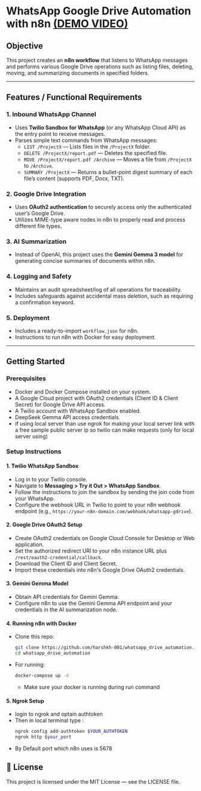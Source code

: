 # WhatsApp Google Drive Automation with n8n [ (DEMO VIDEO) ](https://drive.google.com/file/d/1INDqbeAl1QjKbvXTyW7WpzB4iy1bB2VE/view?usp=sharing)

## Objective
This project creates an **n8n workflow** that listens to WhatsApp messages and performs various Google Drive operations such as listing files, deleting, moving, and summarizing documents in specified folders.

---

## Features / Functional Requirements

### 1. Inbound WhatsApp Channel
- Uses **Twilio Sandbox for WhatsApp** (or any WhatsApp Cloud API) as the entry point to receive messages.
- Parses simple text commands from WhatsApp messages:
  - `LIST /ProjectX` — Lists files in the `/ProjectX` folder.
  - `DELETE /ProjectX/report.pdf` — Deletes the specified file.
  - `MOVE /ProjectX/report.pdf /Archive` — Moves a file from `/ProjectX` to `/Archive`.
  - `SUMMARY /ProjectX` — Returns a bullet-point digest summary of each file’s content (supports PDF, Docx, TXT).

### 2. Google Drive Integration
- Uses **OAuth2 authentication** to securely access only the authenticated user’s Google Drive.
- Utilizes MIME-type aware nodes in n8n to properly read and process different file types.

### 3. AI Summarization
- Instead of OpenAI, this project uses the **Gemini Gemma 3 model** for generating concise summaries of documents within n8n.

### 4. Logging and Safety
- Maintains an audit spreadsheet/log of all operations for traceability.
- Includes safeguards against accidental mass deletion, such as requiring a confirmation keyword.

### 5. Deployment
- Includes a ready-to-import `workflow.json` for n8n.
- Instructions to run n8n with Docker for easy deployment.

---

## Getting Started

### Prerequisites
- Docker and Docker Compose installed on your system.
- A Google Cloud project with OAuth2 credentials (Client ID & Client Secret) for Google Drive API access.
- A Twilio account with WhatsApp Sandbox enabled.
- DeepSeek Gemma API access credentials.
- if using local server than use ngrok for making your local server link with a free sample public server ip so twilio can make requests (only for local server using)

### Setup Instructions

#### 1. Twilio WhatsApp Sandbox
- Log in to your Twilio console.
- Navigate to **Messaging > Try it Out > WhatsApp Sandbox**.
- Follow the instructions to join the sandbox by sending the join code from your WhatsApp.
- Configure the webhook URL in Twilio to point to your n8n webhook endpoint (e.g., `https://your-n8n-domain.com/webhook/whatsapp-gdrive`).

#### 2. Google Drive OAuth2 Setup
- Create OAuth2 credentials on Google Cloud Console for Desktop or Web application.
- Set the authorized redirect URI to your n8n instance URL plus `/rest/oauth2-credential/callback`.
- Download the Client ID and Client Secret.
- Import these credentials into n8n's Google Drive OAuth2 credentials.

#### 3. Gemini Gemma Model
- Obtain API credentials for Gemini Gemma.
- Configure n8n to use the Gemini Gemma API endpoint and your credentials in the AI summarization node.

#### 4. Running n8n with Docker
- Clone this repo:
  ```bash
  git clone https://github.com/harshkh-001/whatsapp_drive_automation.git
  cd whatsapp_drive_automation
  ```
- For running:
  ```bash
  docker-compose up -d
  ```
  - Make sure your docker is running during run command

#### 5. Ngrok Setup
  - login to ngrok and optain authtoken
  - Then in local terminal type :
    ```bash
    ngrok config add-authtoken $YOUR_AUTHTOKEN
    ngrok http $your_port
    ```
  - By Default port which n8n uses is 5678 

## 📜 License

This project is licensed under the MIT License — see the LICENSE file.
